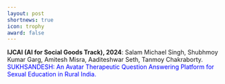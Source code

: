 ```yaml
---
layout: post
shortnews: true
icon: trophy
award: false
---
```

 
<b>IJCAI (AI for Social Goods Track), 2024</b>:  Salam Michael Singh, Shubhmoy Kumar Garg, Amitesh Misra, Aaditeshwar Seth, Tanmoy Chakraborty. <font color="blue">SUKHSANDESH: An Avatar Therapeutic Question Answering Platform for Sexual Education in Rural India.</font>


